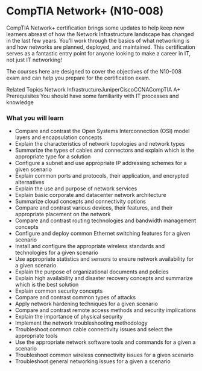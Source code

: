 # CompTIA Network+ (N10-008)

CompTIA Network+ certification brings some updates to help keep new learners abreast of how the Network Infrastructure landscape has changed in the last few years. You’ll work through the basics of what networking is and how networks are planned, deployed, and maintained. This certification serves as a fantastic entry point for anyone looking to make a career in IT, not just IT networking!

The courses here are designed to cover the objectives of the N10-008 exam and can help you prepare for the certification exam.

Related Topics
Network InfrastructureJuniperCiscoCCNACompTIA A+
Prerequisites
You should have some familiarity with IT processes and knowledge

### What you will learn
- Compare and contrast the Open Systems Interconnection (OSI) model layers and encapsulation concepts
- Explain the characteristics of network topologies and network types
- Summarize the types of cables and connectors and explain which is the appropriate type for a solution
- Configure a subnet and use appropriate IP addressing schemes for a given scenario
- Explain common ports and protocols, their application, and encrypted alternatives
- Explain the use and purpose of network services
- Explain basic corporate and datacenter network architecture
- Summarize cloud concepts and connectivity options
- Compare and contrast various devices, their features, and their appropriate placement on the network
- Compare and contrast routing technologies and bandwidth management concepts
- Configure and deploy common Ethernet switching features for a given scenario
- Install and configure the appropriate wireless standards and technologies for a given scenario
- Use appropriate statistics and sensors to ensure network availability for a given scenario
- Explain the purpose of organizational documents and policies
- Explain high availability and disaster recovery concepts and summarize which is the best solution
- Explain common security concepts
- Compare and contrast common types of attacks
- Apply network hardening techniques for a given scenario
- Compare and contrast remote access methods and security implications
- Explain the importance of physical security
- Implement the network troubleshooting methodology
- Troubleshoot common cable connectivity issues and select the appropriate tools
- Use the appropriate network software tools and commands for a given a scenario
- Troubleshoot common wireless connectivity issues for a given scenario
- Troubleshoot general networking issues for a given a scenario